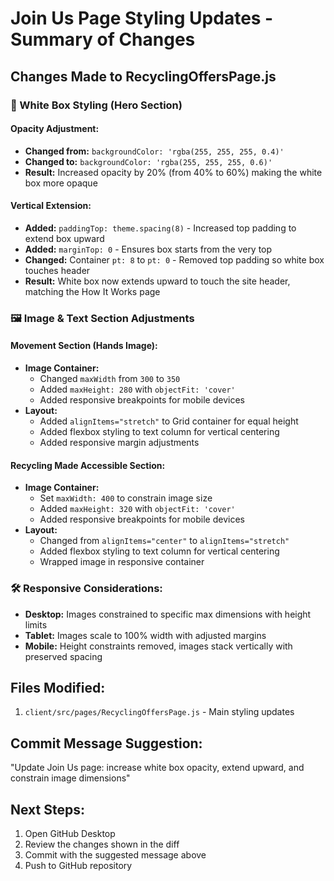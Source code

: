 # Join Us Page Styling Updates - Summary of Changes

## Changes Made to RecyclingOffersPage.js

### 🔳 White Box Styling (Hero Section)

#### Opacity Adjustment:
- **Changed from:** `backgroundColor: 'rgba(255, 255, 255, 0.4)'`
- **Changed to:** `backgroundColor: 'rgba(255, 255, 255, 0.6)'`
- **Result:** Increased opacity by 20% (from 40% to 60%) making the white box more opaque

#### Vertical Extension:
- **Added:** `paddingTop: theme.spacing(8)` - Increased top padding to extend box upward
- **Added:** `marginTop: 0` - Ensures box starts from the very top
- **Changed:** Container `pt: 8` to `pt: 0` - Removed top padding so white box touches header
- **Result:** White box now extends upward to touch the site header, matching the How It Works page

### 🖼️ Image & Text Section Adjustments

#### Movement Section (Hands Image):
- **Image Container:**
  - Changed `maxWidth` from `300` to `350`
  - Added `maxHeight: 280` with `objectFit: 'cover'`
  - Added responsive breakpoints for mobile devices
- **Layout:**
  - Added `alignItems="stretch"` to Grid container for equal height
  - Added flexbox styling to text column for vertical centering
  - Added responsive margin adjustments

#### Recycling Made Accessible Section:
- **Image Container:**
  - Set `maxWidth: 400` to constrain image size
  - Added `maxHeight: 320` with `objectFit: 'cover'`
  - Added responsive breakpoints for mobile devices
- **Layout:**
  - Changed from `alignItems="center"` to `alignItems="stretch"`
  - Added flexbox styling to text column for vertical centering
  - Wrapped image in responsive container

### 🛠️ Responsive Considerations:
- **Desktop:** Images constrained to specific max dimensions with height limits
- **Tablet:** Images scale to 100% width with adjusted margins
- **Mobile:** Height constraints removed, images stack vertically with preserved spacing

## Files Modified:
1. `client/src/pages/RecyclingOffersPage.js` - Main styling updates

## Commit Message Suggestion:
"Update Join Us page: increase white box opacity, extend upward, and constrain image dimensions"

## Next Steps:
1. Open GitHub Desktop
2. Review the changes shown in the diff
3. Commit with the suggested message above
4. Push to GitHub repository 